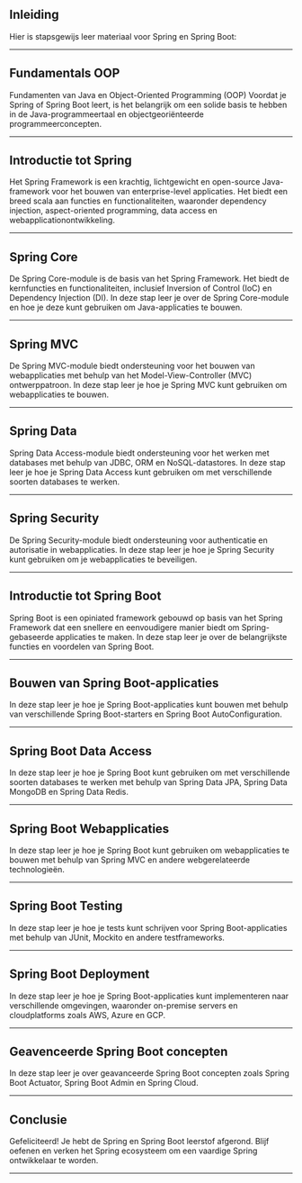 ## Inleiding

Hier is stapsgewijs leer materiaal voor Spring en Spring Boot:

---

## Fundamentals OOP

Fundamenten van Java en Object-Oriented Programming (OOP) Voordat je Spring of Spring Boot leert, is het belangrijk om een solide basis te hebben in de Java-programmeertaal en objectgeoriënteerde programmeerconcepten.

---

## Introductie tot Spring

Het Spring Framework is een krachtig, lichtgewicht en open-source Java-framework voor het bouwen van enterprise-level applicaties. Het biedt een breed scala aan functies en functionaliteiten, waaronder dependency injection, aspect-oriented programming, data access en webapplicationontwikkeling.

---

## Spring Core

De Spring Core-module is de basis van het Spring Framework. Het biedt de kernfuncties en functionaliteiten, inclusief Inversion of Control (IoC) en Dependency Injection (DI). In deze stap leer je over de Spring Core-module en hoe je deze kunt gebruiken om Java-applicaties te bouwen.

---

## Spring MVC

De Spring MVC-module biedt ondersteuning voor het bouwen van webapplicaties met behulp van het Model-View-Controller (MVC) ontwerppatroon. In deze stap leer je hoe je Spring MVC kunt gebruiken om webapplicaties te bouwen.

---

## Spring Data

Spring Data Access-module biedt ondersteuning voor het werken met databases met behulp van JDBC, ORM en NoSQL-datastores. In deze stap leer je hoe je Spring Data Access kunt gebruiken om met verschillende soorten databases te werken.
   
---

## Spring Security 

De Spring Security-module biedt ondersteuning voor authenticatie en autorisatie in webapplicaties. In deze stap leer je hoe je Spring Security kunt gebruiken om je webapplicaties te beveiligen.

---

## Introductie tot Spring Boot 

Spring Boot is een opiniated framework gebouwd op basis van het Spring Framework dat een snellere en eenvoudigere manier biedt om Spring-gebaseerde applicaties te maken. In deze stap leer je over de belangrijkste functies en voordelen van Spring Boot.
   
---

## Bouwen van Spring Boot-applicaties 

In deze stap leer je hoe je Spring Boot-applicaties kunt bouwen met behulp van verschillende Spring Boot-starters en Spring Boot AutoConfiguration.

---

## Spring Boot Data Access 

In deze stap leer je hoe je Spring Boot kunt gebruiken om met verschillende soorten databases te werken met behulp van Spring Data JPA, Spring Data MongoDB en Spring Data Redis.
   
---

## Spring Boot Webapplicaties 

In deze stap leer je hoe je Spring Boot kunt gebruiken om webapplicaties te bouwen met behulp van Spring MVC en andere webgerelateerde technologieën.
   
---

## Spring Boot Testing 

In deze stap leer je hoe je tests kunt schrijven voor Spring Boot-applicaties met behulp van JUnit, Mockito en andere testframeworks.

---

## Spring Boot Deployment 

In deze stap leer je hoe je Spring Boot-applicaties kunt implementeren naar verschillende omgevingen, waaronder on-premise servers en cloudplatforms zoals AWS, Azure en GCP.

---

## Geavenceerde Spring Boot concepten

In deze stap leer je over geavanceerde Spring Boot concepten zoals Spring Boot Actuator, Spring Boot Admin en Spring Cloud.

---

## Conclusie

Gefeliciteerd! Je hebt de Spring en Spring Boot leerstof afgerond. Blijf oefenen en verken het Spring ecosysteem om een vaardige Spring ontwikkelaar te worden.

---
